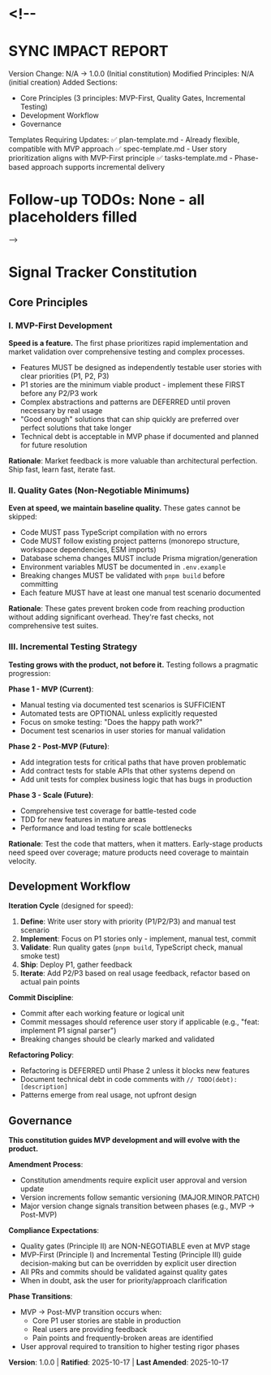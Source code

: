 # <!--

# SYNC IMPACT REPORT

Version Change: N/A → 1.0.0 (Initial constitution)
Modified Principles: N/A (initial creation)
Added Sections:

- Core Principles (3 principles: MVP-First, Quality Gates, Incremental Testing)
- Development Workflow
- Governance

Templates Requiring Updates:
✅ plan-template.md - Already flexible, compatible with MVP approach
✅ spec-template.md - User story prioritization aligns with MVP-First principle
✅ tasks-template.md - Phase-based approach supports incremental delivery

# Follow-up TODOs: None - all placeholders filled

-->

# Signal Tracker Constitution

## Core Principles

### I. MVP-First Development

**Speed is a feature.** The first phase prioritizes rapid implementation and market validation over comprehensive testing and complex processes.

- Features MUST be designed as independently testable user stories with clear priorities (P1, P2, P3)
- P1 stories are the minimum viable product - implement these FIRST before any P2/P3 work
- Complex abstractions and patterns are DEFERRED until proven necessary by real usage
- "Good enough" solutions that can ship quickly are preferred over perfect solutions that take longer
- Technical debt is acceptable in MVP phase if documented and planned for future resolution

**Rationale**: Market feedback is more valuable than architectural perfection. Ship fast, learn fast, iterate fast.

### II. Quality Gates (Non-Negotiable Minimums)

**Even at speed, we maintain baseline quality.** These gates cannot be skipped:

- Code MUST pass TypeScript compilation with no errors
- Code MUST follow existing project patterns (monorepo structure, workspace dependencies, ESM imports)
- Database schema changes MUST include Prisma migration/generation
- Environment variables MUST be documented in `.env.example`
- Breaking changes MUST be validated with `pnpm build` before committing
- Each feature MUST have at least one manual test scenario documented

**Rationale**: These gates prevent broken code from reaching production without adding significant overhead. They're fast checks, not comprehensive test suites.

### III. Incremental Testing Strategy

**Testing grows with the product, not before it.** Testing follows a pragmatic progression:

**Phase 1 - MVP (Current)**:

- Manual testing via documented test scenarios is SUFFICIENT
- Automated tests are OPTIONAL unless explicitly requested
- Focus on smoke testing: "Does the happy path work?"
- Document test scenarios in user stories for manual validation

**Phase 2 - Post-MVP (Future)**:

- Add integration tests for critical paths that have proven problematic
- Add contract tests for stable APIs that other systems depend on
- Add unit tests for complex business logic that has bugs in production

**Phase 3 - Scale (Future)**:

- Comprehensive test coverage for battle-tested code
- TDD for new features in mature areas
- Performance and load testing for scale bottlenecks

**Rationale**: Test the code that matters, when it matters. Early-stage products need speed over coverage; mature products need coverage to maintain velocity.

## Development Workflow

**Iteration Cycle** (designed for speed):

1. **Define**: Write user story with priority (P1/P2/P3) and manual test scenario
2. **Implement**: Focus on P1 stories only - implement, manual test, commit
3. **Validate**: Run quality gates (`pnpm build`, TypeScript check, manual smoke test)
4. **Ship**: Deploy P1, gather feedback
5. **Iterate**: Add P2/P3 based on real usage feedback, refactor based on actual pain points

**Commit Discipline**:

- Commit after each working feature or logical unit
- Commit messages should reference user story if applicable (e.g., "feat: implement P1 signal parser")
- Breaking changes should be clearly marked and validated

**Refactoring Policy**:

- Refactoring is DEFERRED until Phase 2 unless it blocks new features
- Document technical debt in code comments with `// TODO(debt): [description]`
- Patterns emerge from real usage, not upfront design

## Governance

**This constitution guides MVP development and will evolve with the product.**

**Amendment Process**:

- Constitution amendments require explicit user approval and version update
- Version increments follow semantic versioning (MAJOR.MINOR.PATCH)
- Major version change signals transition between phases (e.g., MVP → Post-MVP)

**Compliance Expectations**:

- Quality gates (Principle II) are NON-NEGOTIABLE even at MVP stage
- MVP-First (Principle I) and Incremental Testing (Principle III) guide decision-making but can be overridden by explicit user direction
- All PRs and commits should be validated against quality gates
- When in doubt, ask the user for priority/approach clarification

**Phase Transitions**:

- MVP → Post-MVP transition occurs when:
  - Core P1 user stories are stable in production
  - Real users are providing feedback
  - Pain points and frequently-broken areas are identified
- User approval required to transition to higher testing rigor phases

**Version**: 1.0.0 | **Ratified**: 2025-10-17 | **Last Amended**: 2025-10-17
